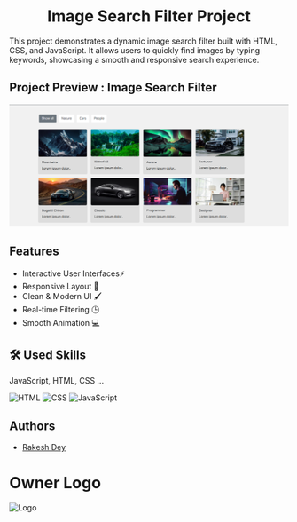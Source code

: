 
# <h1 style="text-align: center;">Image Search Filter Project</h1>


This project demonstrates a dynamic image search filter built with HTML, CSS, and JavaScript. It allows users to quickly find images by typing keywords, showcasing a smooth and responsive search experience.


## Project Preview : Image Search Filter

![Result](https://github.com/Rakesh-Dey-007/Web_Projects/blob/main/01.%20Image%20Search%20Filter/Result.png)


## Features

- Interactive User Interfaces⚡
- Responsive Layout 📱
- Clean & Modern UI 🖌️
- Real-time Filtering 🕒
- Smooth Animation 💻



## 🛠 Used Skills
JavaScript, HTML, CSS ...

<img src="https://cdn.iconscout.com/icon/free/png-512/free-html-logo-icon-download-in-svg-png-gif-file-formats--brand-development-tools-pack-logos-icons-225995.png?f=webp&w=256" alt="HTML" width="50" height="50">
<img src="https://cdn.iconscout.com/icon/free/png-512/free-css-logo-icon-download-in-svg-png-gif-file-formats--brand-development-tools-pack-logos-icons-226095.png?f=webp&w=256" alt="CSS" width="50" height="50">
<img src="https://cdn.iconscout.com/icon/free/png-512/free-javascript-logo-icon-download-in-svg-png-gif-file-formats--brand-company-business-brands-pack-logos-icons-2284965.png?f=webp&w=256" alt="JavaScript" width="50" height="50">


## Authors

- [Rakesh Dey](https://github.com/Rakesh-Dey-007)


# Owner Logo

![Logo](https://cdn.vectorstock.com/i/500p/28/56/rd-letter-design-with-brush-stroke-and-modern-3d-vector-24762856.jpg)


